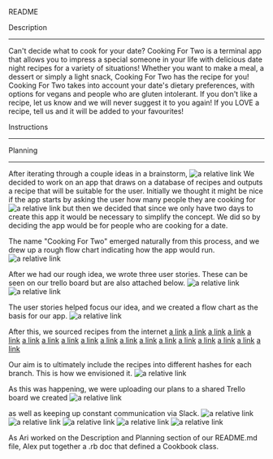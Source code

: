 README

Description
****************************
Can't decide what to cook for your date?
Cooking For Two is a terminal app that allows you to impress a special someone in your life with delicious date night recipes for a variety of situations! Whether you want to make a meal, a dessert or simply a light snack, Cooking For Two has the recipe for you!
Cooking For Two takes into account your date's dietary preferences, with options for vegans and people who are gluten intolerant.
If you don't like a recipe, let us know and we will never suggest it to you again! If you LOVE a recipe, tell us and it will be added to your favourites!



Instructions
****************************


Planning
****************************
After iterating through a couple ideas in a brainstorm,
![a relative link](docs/brainstorm.jpg)
We decided to work on an app that draws on a database of recipes and outputs a recipe that will be suitable for the user.
Initially we thought it might be nice if the app starts by asking the user how many people they are cooking for
![a relative link](docs/how_many_people.jpg)
but then we decided that since we only have two days to create this app it would be necessary to simplify the concept. We did so by deciding the app would be for people who are cooking for a date.

The name "Cooking For Two" emerged naturally from this process, and we drew up a rough flow chart indicating how the app would run.
![a relative link](docs/prelim_chart.jpg)

After we had our rough idea, we wrote three user stories. These can be seen on our trello board but are also attached below.
![a relative link](docs/user_stories_1.jpg)
![a relative link](docs/user_stories_2.jpg)

The user stories helped focus our idea, and we created a flow chart as the basis for our app.
![a relative link](docs/flow_chart.jpg)

After this, we sourced recipes from the internet
[a link](https://www.mydarlingvegan.com/vegan-flourless-chocolate-cake/)
[a link](https://paleoleap.com/spicy-tuna-cucumber-bites/)
[a link](https://www.delicious.com.au/recipes/pancakes-hot-chocolate-sauce/308b48fc-38e5-40ad-8de4-689309f80315?current_section=recipes)
[a link](https://www.delicious.com.au/recipes/pea-ham-croquettes-fiery-aioli/37b88a9b-94a5-45fb-9b75-17f5c7459ef7?current_section=recipes&r=recipes/collections/70recipesforaromanticdatenightathome)
[a link](https://www.stayathomemum.com.au/recipes/gluten-free-sticky-date-pudding/)
[a link](https://www.delicious.com.au/recipes/deep-fried-nutella-jaffle-ice-cream-sandwich/9599620b-6b11-421a-8d41-2d02dbb0f04b)
[a link](https://www.delicious.com.au/recipes/portuguese-chicken-burger/2e78ba2a-2ff8-41f8-9aa6-6bc2938bc481)
[a link](https://www.delicious.com.au/recipes/crispy-sweet-potato-paleo-nachos/21bfb87e-899d-4dc8-914c-39cf0e32a345)
[a link](https://www.delicious.com.au/recipes/steak-mushroom-miso-sauce/55fdf112-af32-4e95-a13f-80b3220ed9e5?current_section=recipes)
[a link](https://www.delicious.com.au/recipes/crisp-fried-cheese-ravioli/2090fe76-9b7b-4095-89bc-8ea0d8b5c751?current_section=recipes)
[a link](https://jessicainthekitchen.com/vegan-shepherds-pie-gluten-free/)
[a link](https://jessicainthekitchen.com/coconut-chickpea-curry-recipe/)
[a link](https://www.bbcgoodfood.com/recipes/beetroot-red-onion-tarte-tatin)
[a link](https://www.thissavoryvegan.com/simple-vegan-hummus-quesadillas/)
[a link](https://happyhealthymama.com/vegan-nacho-cheese-sauce.html)
[a link](https://www.taste.com.au/recipes/smashed-chickpea-bruschetta/modwcwx4)
[a link](https://www.taste.com.au/recipes/sticky-caramel-apple-vegan-slice/)
[a link](https://www.bbcgoodfood.com/recipes/2120/caramel-poached-peaches-with-blueberries)

Our aim is to ultimately include the recipes into different hashes for each branch. This is how we envisioned it.
![a relative link](hash_recipes.jpg)

As this was happening, we were uploading our plans to a shared Trello board we created
![a relative link](doc/trello.jpg)

as well as keeping up constant communication via Slack.
![a relative link](docs/slack_1.jpg)
![a relative link](docs/slack_2.jpg)
![a relative link](docs/slack_3.jpg)
![a relative link](docs/slack_4.jpg)
![a relative link](docs/slack_5.jpg)

As Ari worked on the Description and Planning section of our README.md file, Alex put together a .rb doc that defined a Cookbook class.